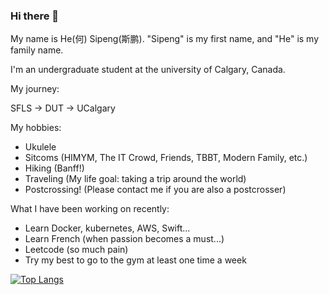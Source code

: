 ### Hi there 👋

My name is He(何) Sipeng(斯鹏). "Sipeng" is my first name, and "He" is my family name. 

I'm an undergraduate student at the university of Calgary, Canada. 

My journey:

SFLS -> DUT -> UCalgary

My hobbies: 

- Ukulele
- Sitcoms (HIMYM, The IT Crowd, Friends, TBBT, Modern Family, etc.)
- Hiking (Banff!)
- Traveling (My life goal: taking a trip around the world)
- Postcrossing! (Please contact me if you are also a postcrosser)

What I have been working on recently:

- Learn Docker, kubernetes, AWS, Swift...
- Learn French (when passion becomes a must...)
- Leetcode (so much pain)
- Try my best to go to the gym at least one time a week

[![Top Langs](https://github-readme-stats.vercel.app/api/top-langs/?username=hsp8412&layout=compact&hide=css,assembly&langs_count=10)](https://github.com/anuraghazra/github-readme-stats)


<!--
**hsp8412/hsp8412** is a ✨ _special_ ✨ repository because its `README.md` (this file) appears on your GitHub profile.

Here are some ideas to get you started:

- 🔭 I’m currently working on ...
- 🌱 I’m currently learning ...
- 👯 I’m looking to collaborate on ...
- 🤔 I’m looking for help with ...
- 💬 Ask me about ...
- 📫 How to reach me: ...
- 😄 Pronouns: ...
- ⚡ Fun fact: ...
-->
